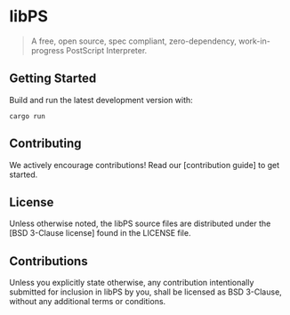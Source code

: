# libPS

> A free, open source, spec compliant, zero-dependency, work-in-progress PostScript Interpreter.

## Getting Started

Build and run the latest development version with:

```
cargo run
```

## Contributing

We actively encourage contributions! Read our [contribution guide] to get started.

## License

Unless otherwise noted, the libPS source files are distributed under the [BSD 3-Clause license] found in the LICENSE file.

## Contributions

Unless you explicitly state otherwise, any contribution intentionally submitted
for inclusion in libPS by you, shall be licensed as BSD 3-Clause, without any additional
terms or conditions.
